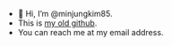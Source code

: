 - 👋 Hi, I’m @minjungkim85. 
- This is [my old github](https://github.com/minjungkim85-zz?tab=repositories).
- You can reach me at my email address.

<!---
minjungkim85/minjungkim85 is a ✨ special ✨ repository because its `README.md` (this file) appears on your GitHub profile.
You can click the Preview link to take a look at your changes.
--->
